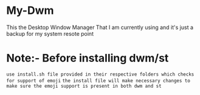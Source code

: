 # My-Dwm
This the Desktop Window Manager That I am currently using and it's just a backup for my system resote point


# Note:- Before installing dwm/st
`use install.sh file provided in their respective folders which checks for support of emoji`
`the install file will make necessary changes to make sure the emoji support is present in both dwm and st`